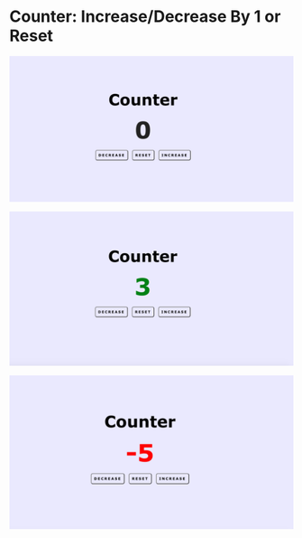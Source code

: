 # Counter: Increase/Decrease By 1 or Reset

![Screenshot 1](/images/counter_screenshot1.png)

![Screenshot 2](/images/counter_screenshot2.png)

![Screenshot 3](/images/counter_screenshot3.png)

